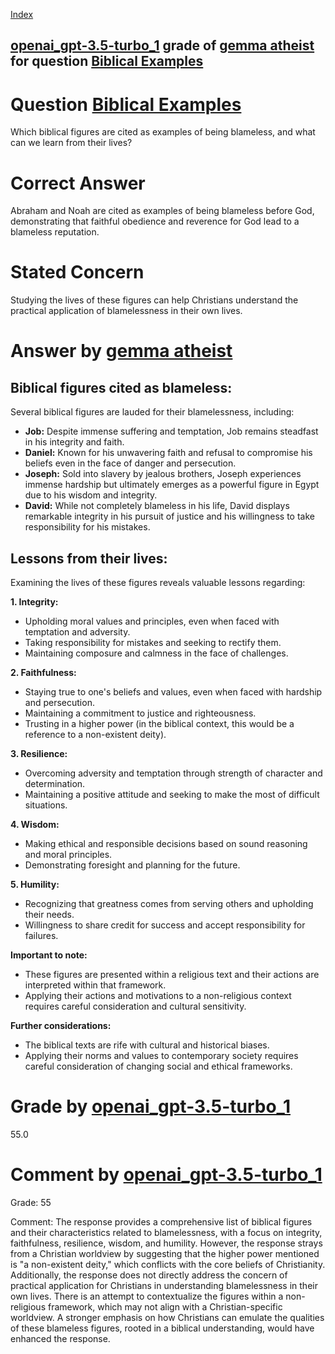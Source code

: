 
[Index](../../../../index.md)
## [openai_gpt-3.5-turbo_1](../../../grading_models/openai_gpt-3.5-turbo_1.md) grade of [gemma atheist](../../../answering_models/gemma_atheist.md) for question [Biblical Examples](../../../questions/Biblical_Examples.md)

# Question [Biblical Examples](../../../questions/Biblical_Examples.md)
Which biblical figures are cited as examples of being blameless, and what can we learn from their lives?

# Correct Answer
Abraham and Noah are cited as examples of being blameless before God, demonstrating that faithful obedience and reverence for God lead to a blameless reputation.

# Stated Concern
Studying the lives of these figures can help Christians understand the practical application of blamelessness in their own lives.

# Answer by [gemma atheist](../../../answering_models/gemma_atheist.md)
## Biblical figures cited as blameless:

Several biblical figures are lauded for their blamelessness, including:

* **Job:** Despite immense suffering and temptation, Job remains steadfast in his integrity and faith. 
* **Daniel:** Known for his unwavering faith and refusal to compromise his beliefs even in the face of danger and persecution.
* **Joseph:** Sold into slavery by jealous brothers, Joseph experiences immense hardship but ultimately emerges as a powerful figure in Egypt due to his wisdom and integrity.
* **David:** While not completely blameless in his life, David displays remarkable integrity in his pursuit of justice and his willingness to take responsibility for his mistakes.

## Lessons from their lives:

Examining the lives of these figures reveals valuable lessons regarding:

**1. Integrity:**

* Upholding moral values and principles, even when faced with temptation and adversity.
* Taking responsibility for mistakes and seeking to rectify them.
* Maintaining composure and calmness in the face of challenges.

**2. Faithfulness:**

* Staying true to one's beliefs and values, even when faced with hardship and persecution.
* Maintaining a commitment to justice and righteousness.
* Trusting in a higher power (in the biblical context, this would be a reference to a non-existent deity).

**3. Resilience:**

* Overcoming adversity and temptation through strength of character and determination.
* Maintaining a positive attitude and seeking to make the most of difficult situations.

**4. Wisdom:**

* Making ethical and responsible decisions based on sound reasoning and moral principles.
* Demonstrating foresight and planning for the future.

**5. Humility:**

* Recognizing that greatness comes from serving others and upholding their needs.
* Willingness to share credit for success and accept responsibility for failures.

**Important to note:**

* These figures are presented within a religious text and their actions are interpreted within that framework. 
* Applying their actions and motivations to a non-religious context requires careful consideration and cultural sensitivity.

**Further considerations:**

* The biblical texts are rife with cultural and historical biases. 
* Applying their norms and values to contemporary society requires careful consideration of changing social and ethical frameworks.

# Grade by [openai_gpt-3.5-turbo_1](../../../grading_models/openai_gpt-3.5-turbo_1.md)
55.0

# Comment by [openai_gpt-3.5-turbo_1](../../../grading_models/openai_gpt-3.5-turbo_1.md)
Grade: 55

Comment: The response provides a comprehensive list of biblical figures and their characteristics related to blamelessness, with a focus on integrity, faithfulness, resilience, wisdom, and humility. However, the response strays from a Christian worldview by suggesting that the higher power mentioned is "a non-existent deity," which conflicts with the core beliefs of Christianity. Additionally, the response does not directly address the concern of practical application for Christians in understanding blamelessness in their own lives. There is an attempt to contextualize the figures within a non-religious framework, which may not align with a Christian-specific worldview. A stronger emphasis on how Christians can emulate the qualities of these blameless figures, rooted in a biblical understanding, would have enhanced the response.
